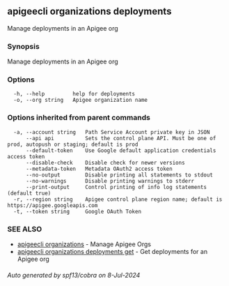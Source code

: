 ## apigeecli organizations deployments

Manage deployments in an Apigee org

### Synopsis

Manage deployments in an Apigee org

### Options

```
  -h, --help         help for deployments
  -o, --org string   Apigee organization name
```

### Options inherited from parent commands

```
  -a, --account string   Path Service Account private key in JSON
      --api api          Sets the control plane API. Must be one of prod, autopush or staging; default is prod
      --default-token    Use Google default application credentials access token
      --disable-check    Disable check for newer versions
      --metadata-token   Metadata OAuth2 access token
      --no-output        Disable printing all statements to stdout
      --no-warnings      Disable printing warnings to stderr
      --print-output     Control printing of info log statements (default true)
  -r, --region string    Apigee control plane region name; default is https://apigee.googleapis.com
  -t, --token string     Google OAuth Token
```

### SEE ALSO

* [apigeecli organizations](apigeecli_organizations.md)	 - Manage Apigee Orgs
* [apigeecli organizations deployments get](apigeecli_organizations_deployments_get.md)	 - Get deployments for an Apigee org

###### Auto generated by spf13/cobra on 8-Jul-2024
